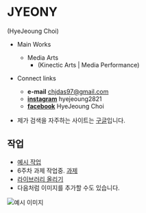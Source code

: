 # JYEONY
(HyeJeoung Choi)

* Main Works
  * Media Arts
    * (Kinectic Arts | Media Performance)

* Connect links
  * **e-mail**      chjdas97@gmail.com
  * [**instagram**](https://www.instagram.com/hyejeoung2821/)   hyejeoung2821
  * [**facebook**](https://www.facebook.com/profile.php?id=100014777734057)    HyeJeoung Choi

* 제가 검색을 자주하는 사이트는 [구글](https://google.com)입니다.


## 작업
 * [예시 작업](./example/)
 * 6주차 과제 작업중. [과제](./6week/)
 * [라이브러리 올리기](./NOC_5_05_MultiShapes/)
 * 다음처럼 이미지를 추가할 수도 있습니다.

 ![예시 이미지](./example_img.png)
